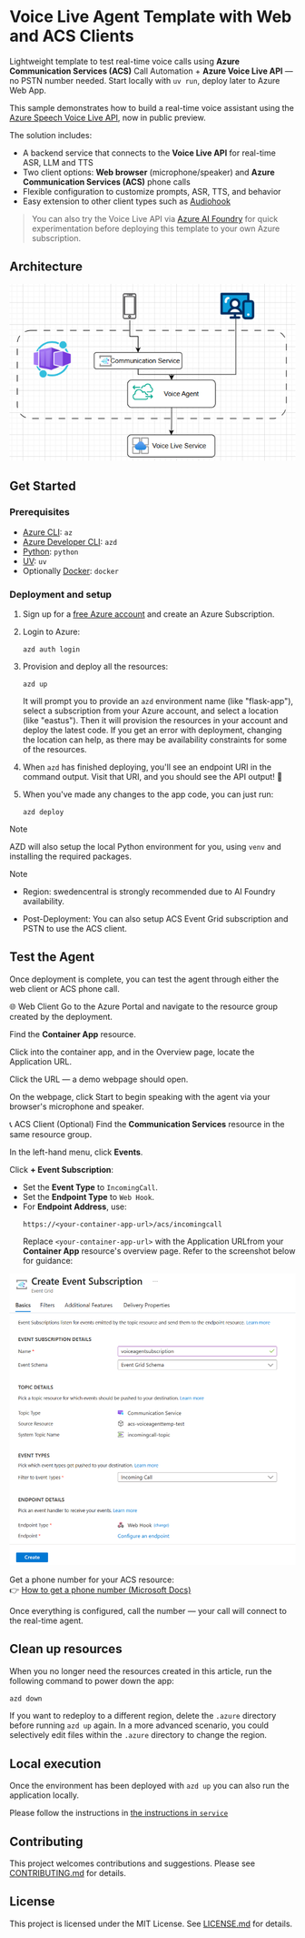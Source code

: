 # Voice Live Agent Template with Web and ACS Clients

Lightweight template to test real-time voice calls using **Azure Communication Services (ACS)** Call Automation + **Azure Voice Live API** — no PSTN number needed. Start locally with `uv run`, deploy later to Azure Web App.

This sample demonstrates how to build a real-time voice assistant using the [Azure Speech Voice Live API](https://learn.microsoft.com/azure/ai-services/speech-service/voice-live), now in public preview.

The solution includes:
- A backend service that connects to the **Voice Live API** for real-time ASR, LLM and TTS
- Two client options: **Web browser** (microphone/speaker) and **Azure Communication Services (ACS)** phone calls
- Flexible configuration to customize prompts, ASR, TTS, and behavior
- Easy extension to other client types such as [Audiohook](https://learn.microsoft.com/azure/ai-services/speech-service/how-to-use-audiohook)

> You can also try the Voice Live API via [Azure AI Foundry](https://ai.azure.com/foundry) for quick experimentation before deploying this template to your own Azure subscription.

## Architecture
![Architecture Diagram](./docs/images/architecture_v0.0.1.png)


## Get Started

### Prerequisites
- [Azure CLI](https://learn.microsoft.com/en-us/cli/azure/what-is-azure-cli): `az`
- [Azure Developer CLI](https://learn.microsoft.com/en-us/azure/developer/azure-developer-cli/overview): `azd`
- [Python](https://www.python.org/about/gettingstarted/): `python`
- [UV](https://docs.astral.sh/uv/getting-started/installation/): `uv`
- Optionally [Docker](https://www.docker.com/get-started/): `docker`

### Deployment and setup
1. Sign up for a [free Azure account](https://azure.microsoft.com/free/) and create an Azure Subscription.

2. Login to Azure:

    ```shell
    azd auth login
    ```

3. Provision and deploy all the resources:

    ```shell
    azd up
    ```
    It will prompt you to provide an `azd` environment name (like "flask-app"), select a subscription from your Azure account, and select a location (like "eastus"). Then it will provision the resources in your account and deploy the latest code. If you get an error with deployment, changing the location can help, as there may be availability constraints for some of the resources.

4. When `azd` has finished deploying, you'll see an endpoint URI in the command output. Visit that URI, and you should see the API output! 🎉

5. When you've made any changes to the app code, you can just run:

    ```shell
    azd deploy
    ```

>[!NOTE]
>AZD will also setup the local Python environment for you, using `venv` and installing the required packages.


>[!NOTE]
- Region: swedencentral is strongly recommended due to AI Foundry availability.

- Post-Deployment: You can also setup ACS Event Grid subscription and PSTN to use the ACS client.

## Test the Agent

Once deployment is complete, you can test the agent through either the web client or ACS phone call.

🌐 Web Client
Go to the Azure Portal and navigate to the resource group created by the deployment.

Find the **Container App** resource.

Click into the container app, and in the Overview page, locate the Application URL.

Click the URL — a demo webpage should open.

On the webpage, click Start to begin speaking with the agent via your browser's microphone and speaker.

📞 ACS Client (Optional)
Find the **Communication Services** resource in the same resource group.

In the left-hand menu, click **Events**.

Click **+ Event Subscription**:
   - Set the **Event Type** to `IncomingCall`.
   - Set the **Endpoint Type** to `Web Hook`.
   - For **Endpoint Address**, use:  
     ```
     https://<your-container-app-url>/acs/incomingcall
     ```
     Replace `<your-container-app-url>` with the Application URLfrom your **Container App** resource's overview page.
Refer to the screenshot below for guidance:

   ![Event Subscription screenshot](./docs/images/acs_eventsubscription_v0.0.1.png)

Get a phone number for your ACS resource:  
   👉 [How to get a phone number (Microsoft Docs)](https://learn.microsoft.com/en-us/azure/communication-services/quickstarts/telephony/get-phone-number?tabs=windows&pivots=platform-azp-new)

Once everything is configured, call the number — your call will connect to the real-time agent.

## Clean up resources

When you no longer need the resources created in this article, run the following command to power down the app:

```bash
azd down
```

If you want to redeploy to a different region, delete the `.azure` directory before running `azd up` again. In a more advanced scenario, you could selectively edit files within the `.azure` directory to change the region.

## Local execution

Once the environment has been deployed with `azd up` you can also run the application locally.

Please follow the instructions in [the instructions in `service`](./service/README.md)

## Contributing

This project welcomes contributions and suggestions. Please see [CONTRIBUTING.md](CONTRIBUTING.md) for details.

## License

This project is licensed under the MIT License. See [LICENSE.md](LICENSE.md) for details.